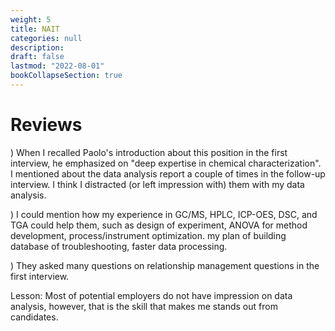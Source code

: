 ```yaml
---
weight: 5
title: NAIT
categories: null
description: 
draft: false
lastmod: "2022-08-01"
bookCollapseSection: true
---
```


# Reviews

) When I recalled Paolo's introduction about this position in the first interview, he emphasized on "deep expertise in chemical characterization".  I mentioned about the data analysis report a couple of times in the follow-up interview.  I think I distracted (or left impression with) them with my data analysis.  

) I could mention how my experience in GC/MS, HPLC, ICP-OES, DSC, and TGA could help them, such as design of experiment, ANOVA for method development, process/instrument optimization. my plan of building database of troubleshooting, faster data processing.   

) They asked many questions on relationship management questions in the first interview.  

Lesson: Most of potential employers do not have impression on data analysis, however, that is the skill that makes me stands out from candidates.
